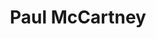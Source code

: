 ---
title: "Paul McCartney"
summary: "Sir James Paul McCartney CH MBE is a British singer, composer/songwriter, and multi-instrumentalist most famous for being a member of . He is also a published poet, painter, philanthropist, animal rights activist, and multi-media executive/producer. Widower of . Stepfather of and biological father to , , and Beatrice McCartney. Sir Paul has been recognised by every music and entertainment association, including Guinness Book, as the most successful and popular composer/songwriter/entertainer in the history of popular music. McCartney received appointment as Member of the Order of the British Empire in 1965 and, in 1997, McCartney was knighted for services to music. Son of , brother of ."
slug: "paul-mccartney"
image: "paul-mccartney.jpg"
apple_music_artist_url: "https://music.apple.com/gb/artist/paul-mccartney/12224"
wikipedia_url: "https://en.wikipedia.org/wiki/Paul_McCartney_Band"
---